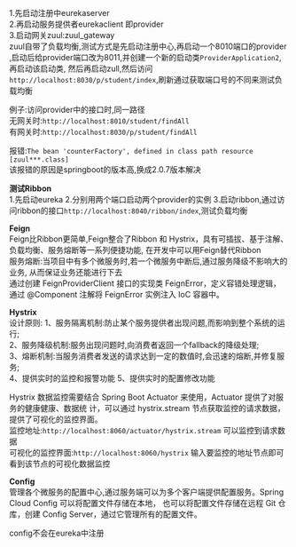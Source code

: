 1.先启动注册中eurekaserver  
2.再启动服务提供者eurekaclient 即provider  
3.启动网关zuul:zuul_gateway  
zuul自带了负载均衡,测试方式是先启动注册中心,再启动一个8010端口的provider
,启动后给provider端口改为8011,并创建一个新的启动类`ProviderApplication2`,再启动该启动类,
然后再启动zull,然后访问`http://localhost:8030/p/student/index`,刷新通过获取端口号的不同来测试负载均衡  

例子:访问provider中的接口时,同一路径  
无网关时:`http://localhost:8010/student/findAll`  
有网关时:`http://localhost:8030/p/student/findAll`  


报错:`The bean 'counterFactory', defined in class path resource [zuul***.class]`  
该报错的原因是springboot的版本高,换成2.0.7版本解决


**测试Ribbon**  
1.先启动eureka
2.分别用两个端口启动两个provider的实例
3.启动ribbon,通过访问ribbon的接口`http://localhost:8040/ribbon/index`,测试负载均衡  
  
**Feign**  
Feign比Ribbon更简单,Feign整合了Ribbon 和 Hystrix，具有可插拔、基于注解、负载均衡、服务熔断等⼀系列便捷功能,
在开发中可以用Feign替代Ribbon  
服务熔断:当项目中有多个微服务时,若一个微服务中断后,通过服务降级不影响大的业务,
从而保证业务还能进行下去  
通过创建 FeignProviderClient 接⼝的实现类 FeignError，定义容错处理逻辑，
通过 @Component 注解将 FeignError 实例注⼊ IoC 容器中。

**Hystrix**  
设计原则:
1、服务隔离机制:防止某个服务提供者出现问题,而影响到整个系统的运行;  
2、服务降级机制:服务出现问题时,向消费者返回一个fallback的降级处理;  
3、熔断机制:当服务消费者发送的请求达到一定的数值时,会迅速的熔断,并修复服务;  
4、提供实时的监控和报警功能 
5、提供实时的配置修改功能  

Hystrix 数据监控需要结合 Spring Boot Actuator 来使⽤，Actuator 提供了对服务的健康健康、数据统
计，可以通过 hystrix.stream 节点获取监控的请求数据，提供了可视化的监控界⾯。  
监控地址:`http://localhost:8060/actuator/hystrix.stream` 可以监控到请求数据   
可视化的监控界⾯:`http://localhost:8060/hystrix` 输⼊要监控的地址节点即可看到该节点的可视化数据监控  

**Config**  
管理各个微服务的配置中心,通过服务端可以为多个客户端提供配置服务。Spring Cloud Config 可以将配置⽂件存储在本地，
也可以将配置⽂件存储在远程 Git 仓库，创建 Config Server，通过它管理所有的配置⽂件。  

config不会在eureka中注册
